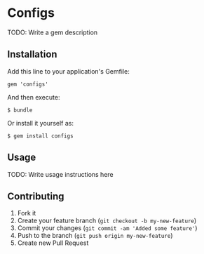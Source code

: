 # Configs

TODO: Write a gem description

## Installation

Add this line to your application's Gemfile:

    gem 'configs'

And then execute:

    $ bundle

Or install it yourself as:

    $ gem install configs

## Usage

TODO: Write usage instructions here

## Contributing

1. Fork it
2. Create your feature branch (`git checkout -b my-new-feature`)
3. Commit your changes (`git commit -am 'Added some feature'`)
4. Push to the branch (`git push origin my-new-feature`)
5. Create new Pull Request
